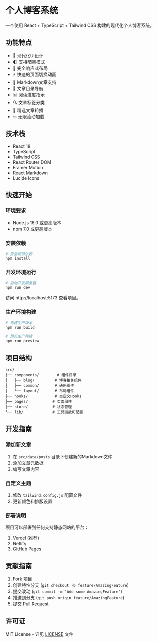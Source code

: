 # 个人博客系统

一个使用 React + TypeScript + Tailwind CSS 构建的现代化个人博客系统。

## 功能特点

- 🎨 现代化UI设计
- 🌓 支持暗黑模式
- 📱 完全响应式布局
- ⚡️ 快速的页面切换动画
- 📝 Markdown文章支持
- 🎯 文章目录导航
- 📊 阅读进度指示
- 🔍 文章标签分类
- 🎠 精选文章轮播
- ♾️ 无限滚动加载

## 技术栈

- React 18
- TypeScript
- Tailwind CSS
- React Router DOM
- Framer Motion
- React Markdown
- Lucide Icons

## 快速开始

### 环境要求

- Node.js 16.0 或更高版本
- npm 7.0 或更高版本

### 安装依赖

```bash
# 安装项目依赖
npm install
```

### 开发环境运行

```bash
# 启动开发服务器
npm run dev
```

访问 http://localhost:5173 查看项目。

### 生产环境构建

```bash
# 构建生产版本
npm run build

# 预览生产构建
npm run preview
```

## 项目结构

```
src/
├── components/        # 组件目录
│   ├── blog/         # 博客相关组件
│   ├── common/       # 通用组件
│   └── layout/       # 布局组件
├── hooks/            # 自定义Hooks
├── pages/           # 页面组件
├── store/           # 状态管理
└── lib/             # 工具函数和配置
```

## 开发指南

### 添加新文章

1. 在 `src/data/posts` 目录下创建新的Markdown文件
2. 添加文章元数据
3. 编写文章内容

### 自定义主题

1. 修改 `tailwind.config.js` 配置文件
2. 更新颜色和排版设置

### 部署说明

项目可以部署到任何支持静态网站的平台：

1. Vercel (推荐)
2. Netlify
3. GitHub Pages

## 贡献指南

1. Fork 项目
2. 创建特性分支 (`git checkout -b feature/AmazingFeature`)
3. 提交改动 (`git commit -m 'Add some AmazingFeature'`)
4. 推送到分支 (`git push origin feature/AmazingFeature`)
5. 提交 Pull Request

## 许可证

MIT License - 详见 [LICENSE](LICENSE) 文件